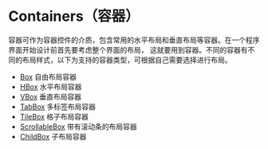 # Containers（容器）

容器可作为容器控件的介质，包含常用的水平布局和垂直布局等容器。在一个程序界面开始设计前首先要考虑整个界面的布局，
这就要用到容器。不同的容器有不同的布局样式，以下为支持的容器类型，可根据自己需要选择进行布局。

 - [Box](Box.md) 自由布局容器
 - [HBox](HBox.md) 水平布局容器
 - [VBox](VBox.md) 垂直布局容器
 - [TabBox](TabBox.md) 多标签布局容器
 - [TileBox](TileBox.md) 格子布局容器
 - [ScrollableBox](ScrollableBox.md) 带有滚动条的布局容器
 - [ChildBox](ChildBox.md) 子布局容器
